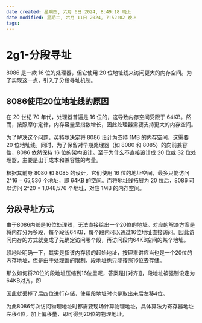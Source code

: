 ```yaml
---
date created: 星期四, 六月 6日 2024, 8:49:18 晚上
date modified: 星期二, 六月 11日 2024, 7:52:02 晚上
tags: 
---
```


# 2g1-分段寻址

8086 是一款 16 位的处理器，但它使用 20 位地址线来访问更大的内存空间。为了实现这一点，引入了分段寻址机制。

## 8086使用20位地址线的原因

在 20 世纪 70 年代，处理器普遍是 16 位的，这导致内存空间受限于 64KB。然而，按照摩尔定律，内存容量呈指数增长，因此处理器需要支持更大的内存空间。

为了解决这个问题，英特尔决定将 8086 设计为支持 1MB 的内存空间，这需要 20 位地址线。同时，为了保留对早期处理器（如 8080 和 8085）的向前兼容性，8086 依然保持 16 位的架构设计。至于为什么不直接设计成 20 位或 32 位处理器，主要是出于成本和兼容性的考量。

根据其前身 8080 和 8085 的设计，它们使用 16 位的地址空间，最多只能访问 2^16 = 65,536 个地址，即 64KB 的空间。而将地址线拓展为 20 位后，8086 可以访问 2^20 = 1,048,576 个地址，对应 1MB 的内存空间。

## 分段寻址方式

由于8086内部是16位处理器，无法直接给出一个20位的地址。对应的解决方案是将内存分为多段，每个段长64KB，每个段内可以通过16位地址直接访问。因此访问内存的方式就变成了先确定访问哪个段，再访问段内64KB空间的某个地址。

段地址明确一下，其实是指该内存段的起始地址，按理来讲应当也是一个20位的内存地址，但是由于处理器的限制，段地址也只能按照16位去存储。

那么如何将20位的段地址压缩到16位里呢，答案是[[对齐]]，段地址被强制设定为64KB对齐，即

因此就丢掉了后四位进行存储，使用段地址时也是取出来后左移4位。

为此8086每次访问物理地址时都需要现场计算物理地址，具体算法为寄存器地址左移4位，加上偏移量，即可得到20位的物理地址。